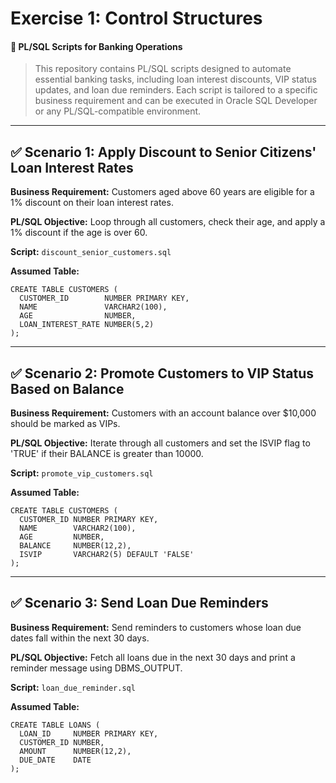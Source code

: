 # Exercise 1: Control Structures

#### 🏦 PL/SQL Scripts for Banking Operations 
> This repository contains PL/SQL scripts designed to automate essential banking tasks, including loan interest discounts, VIP status updates, and loan due reminders. Each script is tailored to a specific business requirement and can be executed in Oracle SQL Developer or any PL/SQL-compatible environment.

---

## ✅ Scenario 1: Apply Discount to Senior Citizens' Loan Interest Rates

**Business Requirement:**  Customers aged above 60 years are eligible for a 1% discount on their loan interest rates.

**PL/SQL Objective:**  Loop through all customers, check their age, and apply a 1% discount if the age is over 60.

**Script:** `discount_senior_customers.sql`

**Assumed Table:**

```
CREATE TABLE CUSTOMERS (
  CUSTOMER_ID        NUMBER PRIMARY KEY,
  NAME               VARCHAR2(100),
  AGE                NUMBER,
  LOAN_INTEREST_RATE NUMBER(5,2)
);
```

---


## ✅ Scenario 2: Promote Customers to VIP Status Based on Balance

**Business Requirement:**
Customers with an account balance over $10,000 should be marked as VIPs.

**PL/SQL Objective:**
Iterate through all customers and set the ISVIP flag to 'TRUE' if their BALANCE is greater than 10000.

**Script:** `promote_vip_customers.sql`

**Assumed Table:**

```
CREATE TABLE CUSTOMERS (
  CUSTOMER_ID NUMBER PRIMARY KEY,
  NAME        VARCHAR2(100),
  AGE         NUMBER,
  BALANCE     NUMBER(12,2),
  ISVIP       VARCHAR2(5) DEFAULT 'FALSE'
);
```

---

## ✅ Scenario 3: Send Loan Due Reminders
**Business Requirement:**
Send reminders to customers whose loan due dates fall within the next 30 days.

**PL/SQL Objective:**
Fetch all loans due in the next 30 days and print a reminder message using DBMS_OUTPUT.

**Script:** `loan_due_reminder.sql`

**Assumed Table:**

```
CREATE TABLE LOANS (
  LOAN_ID     NUMBER PRIMARY KEY,
  CUSTOMER_ID NUMBER,
  AMOUNT      NUMBER(12,2),
  DUE_DATE    DATE
);

```